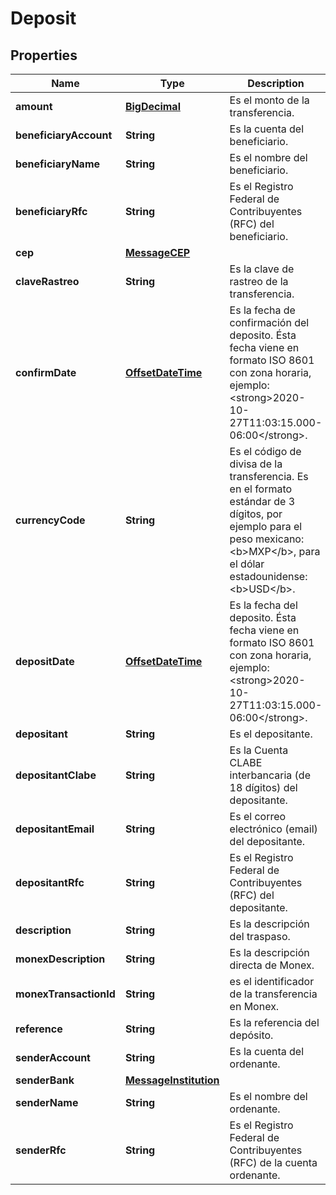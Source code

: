 # Deposit

## Properties
Name | Type | Description | Notes
------------ | ------------- | ------------- | -------------
**amount** | [**BigDecimal**](BigDecimal.md) | Es el monto de la transferencia. |  [optional]
**beneficiaryAccount** | **String** | Es la cuenta del beneficiario. |  [optional]
**beneficiaryName** | **String** | Es el nombre del beneficiario. |  [optional]
**beneficiaryRfc** | **String** | Es el Registro Federal de Contribuyentes (RFC) del beneficiario. |  [optional]
**cep** | [**MessageCEP**](MessageCEP.md) |  |  [optional]
**claveRastreo** | **String** | Es la clave de rastreo de la transferencia. |  [optional]
**confirmDate** | [**OffsetDateTime**](OffsetDateTime.md) | Es la fecha de confirmación del deposito. Ésta fecha viene en formato ISO 8601 con zona horaria, ejemplo: &lt;strong&gt;2020-10-27T11:03:15.000-06:00&lt;/strong&gt;. |  [optional]
**currencyCode** | **String** | Es el código de divisa de la transferencia. Es en el formato estándar de 3 dígitos, por ejemplo para el peso mexicano: &lt;b&gt;MXP&lt;/b&gt;, para el dólar estadounidense: &lt;b&gt;USD&lt;/b&gt;. |  [optional]
**depositDate** | [**OffsetDateTime**](OffsetDateTime.md) | Es la fecha del deposito.  Ésta fecha viene en formato ISO 8601 con zona horaria, ejemplo: &lt;strong&gt;2020-10-27T11:03:15.000-06:00&lt;/strong&gt;. |  [optional]
**depositant** | **String** | Es el depositante. |  [optional]
**depositantClabe** | **String** | Es la Cuenta CLABE interbancaria (de 18 dígitos) del depositante. |  [optional]
**depositantEmail** | **String** | Es el correo electrónico (email) del depositante. |  [optional]
**depositantRfc** | **String** | Es el Registro Federal de Contribuyentes (RFC) del depositante. |  [optional]
**description** | **String** | Es la descripción del traspaso. |  [optional]
**monexDescription** | **String** | Es la descripción directa de Monex. |  [optional]
**monexTransactionId** | **String** | es el identificador de la transferencia en Monex. |  [optional]
**reference** | **String** | Es la referencia del depósito. |  [optional]
**senderAccount** | **String** | Es la cuenta del ordenante. |  [optional]
**senderBank** | [**MessageInstitution**](MessageInstitution.md) |  |  [optional]
**senderName** | **String** | Es el nombre del ordenante. |  [optional]
**senderRfc** | **String** | Es el Registro Federal de Contribuyentes (RFC) de la cuenta ordenante. |  [optional]

